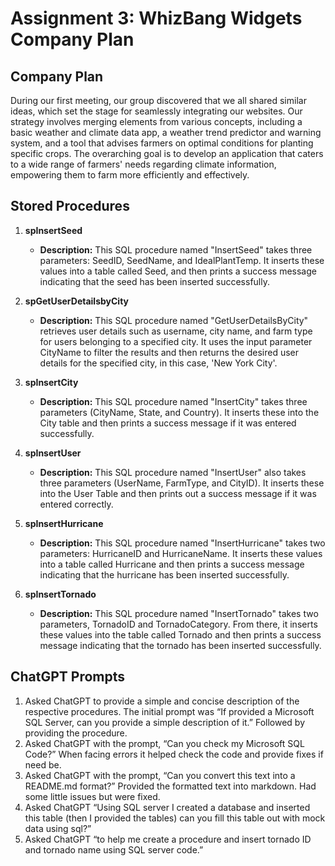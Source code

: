 # Assignment 3: WhizBang Widgets Company Plan

## Company Plan

During our first meeting, our group discovered that we all shared similar ideas, which set the stage for seamlessly integrating our websites. Our strategy involves merging elements from various concepts, including a basic weather and climate data app, a weather trend predictor and warning system, and a tool that advises farmers on optimal conditions for planting specific crops. The overarching goal is to develop an application that caters to a wide range of farmers' needs regarding climate information, empowering them to farm more efficiently and effectively.

## Stored Procedures

1. **spInsertSeed**
   - **Description:** This SQL procedure named "InsertSeed" takes three parameters: SeedID, SeedName, and IdealPlantTemp. It inserts these values into a table called Seed, and then prints a success message indicating that the seed has been inserted successfully.

2. **spGetUserDetailsbyCity**
   - **Description:** This SQL procedure named "GetUserDetailsByCity" retrieves user details such as username, city name, and farm type for users belonging to a specified city. It uses the input parameter CityName to filter the results and then returns the desired user details for the specified city, in this case, 'New York City'.

3. **spInsertCity**
   - **Description:** This SQL procedure named "InsertCity" takes three parameters (CityName, State, and Country). It inserts these into the City table and then prints a success message if it was entered successfully.

4. **spInsertUser**
   - **Description:** This SQL procedure named "InsertUser" also takes three parameters (UserName, FarmType, and CityID). It inserts these into the User Table and then prints out a success message if it was entered correctly.

5. **spInsertHurricane**
   - **Description:** This SQL procedure named "InsertHurricane" takes two parameters: HurricaneID and HurricaneName. It inserts these values into a table called Hurricane and then prints a success message indicating that the hurricane has been inserted successfully.

6. **spInsertTornado**
   - **Description:** This SQL procedure named "InsertTornado" takes two parameters, TornadoID and TornadoCategory. From there, it inserts these values into the table called Tornado and then prints a success message indicating that the tornado has been inserted successfully.

## ChatGPT Prompts

1. Asked ChatGPT to provide a simple and concise description of the respective procedures. The initial prompt was “If provided a Microsoft SQL Server, can you provide a simple description of it.” Followed by providing the procedure.
2. Asked ChatGPT with the prompt, “Can you check my Microsoft SQL Code?” When facing errors it helped check the code and provide fixes if need be.
3. Asked ChatGPT with the prompt, “Can you convert this text into a README.md format?” Provided the formatted text into markdown. Had some little issues but were fixed.
4. Asked ChatGPT “Using SQL server I created a database and inserted this table (then I provided the tables) can you fill this table out with mock data using sql?”
5. Asked ChatGPT “to help me create a procedure and insert tornado ID and tornado name using SQL server code.”

 
